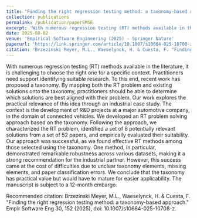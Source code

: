 ```yaml
---
title: "Finding the right regression testing method: a taxonomy-based approach"
collection: publications
permalink: /publication/paperEMSE
excerpt: 'With numerous regression testing (RT) methods available in the literature, it is challenging to choose the right one for a specific context. Practitioners need support identifying suitable research. To this end, recent work has proposed a taxonomy. By mapping both the RT problem and existing solutions onto the taxonomy, practitioners should be able to determine which solutions are best aligned with their problem. Our work explores the practical relevance of this idea through an industrial case study. The context is the development of R&D projects at a major automotive company, in the domain of connected vehicles. We developed an RT problem solving approach based on the taxonomy. Following the approach, we characterized the RT problem, identified a set of 8 potentially relevant solutions from a set of 52 papers, and empirically evaluated their suitability. Our approach was successful, as we found effective RT methods among those selected using the taxonomy. One method, in particular, demonstrated remarkable robustness across various datasets, making it a strong recommendation for the industrial partner. However, this success came at the cost of difficulties due to unclear taxonomy elements, missing elements, and paper classification errors. We conclude that the taxonomy has practical value but would have to mature for easier applicability.'
date: 2025-08-02
venue: 'Empirical Software Engineering (2025) - Springer Nature'
paperurl: 'https://link.springer.com/article/10.1007/s10664-025-10708-z'
citation: 'Brzezinski Meyer, M.L., Waeselynck, H. & Cuesta, F. "Finding the right regression testing method: a taxonomy-based approach." Empir Software Eng 30, 152 (2025), doi: 10.1007/s10664-025-10708-z.'
---
```

With numerous regression testing (RT) methods available in the literature, it is challenging to choose the right one for a specific context. Practitioners need support identifying suitable research. To this end, recent work has proposed a taxonomy. By mapping both the RT problem and existing solutions onto the taxonomy, practitioners should be able to determine which solutions are best aligned with their problem. Our work explores the practical relevance of this idea through an industrial case study. The context is the development of R&D projects at a major automotive company, in the domain of connected vehicles. We developed an RT problem solving approach based on the taxonomy. Following the approach, we characterized the RT problem, identified a set of 8 potentially relevant solutions from a set of 52 papers, and empirically evaluated their suitability. Our approach was successful, as we found effective RT methods among those selected using the taxonomy. One method, in particular, demonstrated remarkable robustness across various datasets, making it a strong recommendation for the industrial partner. However, this success came at the cost of difficulties due to unclear taxonomy elements, missing elements, and paper classification errors. We conclude that the taxonomy has practical value but would have to mature for easier applicability.
The manuscript is subject to a 12-month embargo.

Recommended citation: Brzezinski Meyer, M.L., Waeselynck, H. & Cuesta, F. "Finding the right regression testing method: a taxonomy-based approach." Empir Software Eng 30, 152 (2025), doi: 10.1007/s10664-025-10708-z.
